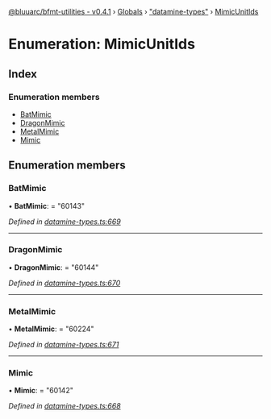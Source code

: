 [@bluuarc/bfmt-utilities - v0.4.1](../README.md) › [Globals](../globals.md) › ["datamine-types"](../modules/_datamine_types_.md) › [MimicUnitIds](_datamine_types_.mimicunitids.md)

# Enumeration: MimicUnitIds

## Index

### Enumeration members

* [BatMimic](_datamine_types_.mimicunitids.md#batmimic)
* [DragonMimic](_datamine_types_.mimicunitids.md#dragonmimic)
* [MetalMimic](_datamine_types_.mimicunitids.md#metalmimic)
* [Mimic](_datamine_types_.mimicunitids.md#mimic)

## Enumeration members

###  BatMimic

• **BatMimic**: = "60143"

*Defined in [datamine-types.ts:669](https://github.com/BluuArc/bfmt-utilities/blob/master/src/datamine-types.ts#L669)*

___

###  DragonMimic

• **DragonMimic**: = "60144"

*Defined in [datamine-types.ts:670](https://github.com/BluuArc/bfmt-utilities/blob/master/src/datamine-types.ts#L670)*

___

###  MetalMimic

• **MetalMimic**: = "60224"

*Defined in [datamine-types.ts:671](https://github.com/BluuArc/bfmt-utilities/blob/master/src/datamine-types.ts#L671)*

___

###  Mimic

• **Mimic**: = "60142"

*Defined in [datamine-types.ts:668](https://github.com/BluuArc/bfmt-utilities/blob/master/src/datamine-types.ts#L668)*

